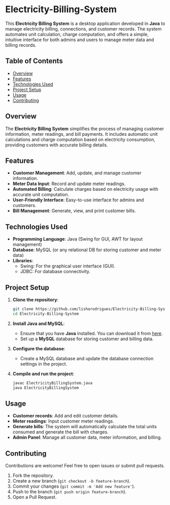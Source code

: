 # Electricity-Billing-System

This **Electricity Billing System** is a desktop application developed in **Java** to manage electricity billing, connections, and customer records. The system automates unit calculation, charge computation, and offers a simple, intuitive interface for both admins and users to manage meter data and billing records.

## Table of Contents
- [Overview](#overview)
- [Features](#features)
- [Technologies Used](#technologies-used)
- [Project Setup](#project-setup)
- [Usage](#usage)
- [Contributing](#contributing)

## Overview
The **Electricity Billing System** simplifies the process of managing customer information, meter readings, and bill payments. It includes automatic unit calculations and charge computation based on electricity consumption, providing customers with accurate billing details.

## Features
- **Customer Management**: Add, update, and manage customer information.
- **Meter Data Input**: Record and update meter readings.
- **Automated Billing**: Calculate charges based on electricity usage with accurate unit computation.
- **User-Friendly Interface**: Easy-to-use interface for admins and customers.
- **Bill Management**: Generate, view, and print customer bills.

## Technologies Used
- **Programming Language**: Java (Swing for GUI, AWT for layout management)
- **Database**: MySQL (or any relational DB for storing customer and meter data)
- **Libraries**:
  - Swing: For the graphical user interface (GUI).
  - JDBC: For database connectivity.

## Project Setup

1. **Clone the repository**:
   ```bash
   git clone https://github.com/lisharodrigues/Electricity-Billing-System.git
   cd Electricity-Billing-System
   ```

2. **Install Java and MySQL**:
   - Ensure that you have **Java** installed. You can download it from [here](https://www.oracle.com/java/technologies/javase-downloads.html).
   - Set up a **MySQL** database for storing customer and billing data.

3. **Configure the database**:
   - Create a MySQL database and update the database connection settings in the project.

4. **Compile and run the project**:
   ```bash
   javac ElectricityBillingSystem.java
   java ElectricityBillingSystem
   ```

## Usage
- **Customer records**: Add and edit customer details.
- **Meter readings**: Input customer meter readings.
- **Generate bills**: The system will automatically calculate the total units consumed and generate the bill with charges.
- **Admin Panel**: Manage all customer data, meter information, and billing.

## Contributing
Contributions are welcome! Feel free to open issues or submit pull requests.

1. Fork the repository.
2. Create a new branch (`git checkout -b feature-branch`).
3. Commit your changes (`git commit -m 'Add new feature'`).
4. Push to the branch (`git push origin feature-branch`).
5. Open a Pull Request.
